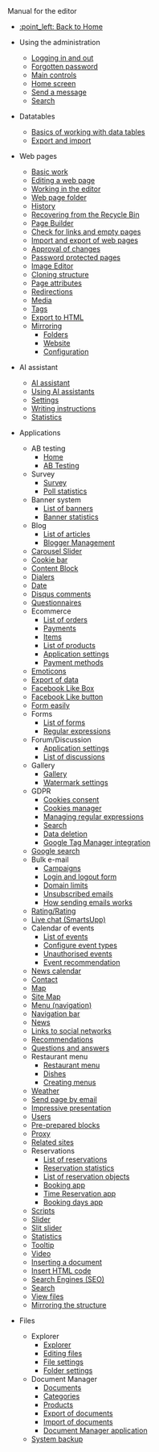  <div class="sidebar-section">Manual for the editor</div>

- [:point\_left: Back to Home](/?back)

- Using the administration
  - [Logging in and out](/redactor/admin/logon.md)
  - [Forgotten password](/redactor/admin/password-recovery/README.md)
  - [Main controls](/redactor/admin/README.md)
  - [Home screen](/redactor/admin/welcome.md)
  - [Send a message](/redactor/admin/send-message.md)
  - [Search](/redactor/admin/search/README.md)
- Datatables
  - [Basics of working with data tables](/redactor/datatables/README.md)
  - [Export and import](/redactor/datatables/export-import.md)
- Web pages
  - [Basic work](/redactor/webpages/README.md)
  - [Editing a web page](/redactor/webpages/editor.md)
  - [Working in the editor](/redactor/webpages/working-in-editor/README.md)
  - [Web page folder](/redactor/webpages/group.md)
  - [History](/redactor/webpages/history.md)
  - [Recovering from the Recycle Bin](/redactor/webpages/recover.md)
  - [Page Builder](/redactor/webpages/pagebuilder.md)
  - [Check for links and empty pages](/redactor/webpages/linkcheck.md)
  - [Import and export of web pages](/redactor/webpages/import-export.md)
  - [Approval of changes](/redactor/webpages/approve/README.md)
  - [Password protected pages](/redactor/zaheslovana-zona/README.md)
  - [Image Editor](/redactor/image-editor/README.md)
  - [Cloning structure](/redactor/apps/clone-structure/README.md)
  - [Page attributes](/redactor/webpages/doc-attributes/README.md)
  - [Redirections](/redactor/webpages/redirects/README.md)
  - [Media](/redactor/webpages/media.md)
  - [Tags](/redactor/webpages/perexgroups.md)
  - [Export to HTML](/redactor/webpages/export-to-html/README.md)
  - [Mirroring](/redactor/webpages/mirroring/README.md)
    - [Folders](/redactor/webpages/mirroring/groups.md)
    - [Website](/redactor/webpages/mirroring/docs.md)
    - [Configuration](/redactor/webpages/mirroring/settings.md)
- AI assistant
  - [AI assistant](/redactor/ai/README.md)
  - [Using AI assistants](/redactor/ai/datatables/README.md)
  - [Settings](/redactor/ai/settings/README.md)
  - [Writing instructions](/redactor/ai/instructions/README.md)
  - [Statistics](/redactor/ai/stat/README.md)
- Applications
  - AB testing
    - [Home](/redactor/apps/abtesting/README.md)
    - [AB Testing](/redactor/apps/abtesting/abtesting.md)
  - Survey
    - [Survey](/redactor/apps/inquiry/README.md)
    - [Poll statistics](/redactor/apps/inquiry/inquiry-stat.md)
  - Banner system
    - [List of banners](/redactor/apps/banner/README.md)
    - [Banner statistics](/redactor/apps/banner/banner-stat/README.md)
  - Blog
    - [List of articles](/redactor/apps/blog/README.md)
    - [Blogger Management](/redactor/apps/blog/bloggers.md)
  - [Carousel Slider](/redactor/apps/carousel_slider/README.md)
  - [Cookie bar](/redactor/apps/app-cookiebar/README.md)
  - [Content Block](/redactor/apps/content-block/README.md)
  - [Dialers](/redactor/apps/enumeration/README.md)
  - [Date](/redactor/apps/app-date/README.md)
  - [Disqus comments](/redactor/apps/app-disqus/README.md)
  - [Questionnaires](/redactor/apps/quiz/README.md)
  - Ecommerce
    - [List of orders](/redactor/apps/eshop/invoice/README.md)
    - [Payments](/redactor/apps/eshop/invoice/payments.md)
    - [Items](/redactor/apps/eshop/invoice/items.md)
    - [List of products](/redactor/apps/eshop/product-list/README.md)
    - [Application settings](/redactor/apps/basket/README.md)
    - [Payment methods](/redactor/apps/eshop/payment-methods/README.md)
  - [Emoticons](/redactor/apps/emoticon/README.md)
  - [Export of data](/redactor/apps/export/README.md)
  - [Facebook Like Box](/redactor/apps/app-facebook_like_box/README.md)
  - [Facebook Like button](/redactor/apps/app-facebook_like/README.md)
  - [Form easily](/redactor/apps/formsimple/README.md)
  - Forms
    - [List of forms](/redactor/apps/form/README.md)
    - [Regular expressions](/redactor/apps/form/regexps.md)
  - Forum/Discussion
    - [Application settings](/redactor/apps/forum/README.md)
    - [List of discussions](/redactor/apps/forum/forum-list.md)
  - Gallery
    - [Gallery](/redactor/apps/gallery/README.md)
    - [Watermark settings](/redactor/apps/gallery/watermark.md)
  - GDPR
    - [Cookies consent](/redactor/apps/gdpr/README.md)
    - [Cookies manager](/redactor/apps/gdpr/cookiesmanger.md)
    - [Managing regular expressions](/redactor/apps/gdpr/regexps.md)
    - [Search](/redactor/apps/gdpr/search.md)
    - [Data deletion](/redactor/apps/gdpr/data-deleting.md)
    - [Google Tag Manager integration](/redactor/apps/gdpr/gtm.md)
  - [Google search](/redactor/apps/app-vyhladavanie/README.md)
  - Bulk e-mail
    - [Campaigns](/redactor/apps/dmail/campaings/README.md)
    - [Login and logout form](/redactor/apps/dmail/form/README.md)
    - [Domain limits](/redactor/apps/dmail/domain-limits/README.md)
    - [Unsubscribed emails](/redactor/apps/dmail/unsubscribed/README.md)
    - [How sending emails works](/redactor/apps/dmail/campaings/how-sender-works.md)
  - [Rating/Rating](/redactor/apps/rating/README.md)
  - [Live chat (SmartsUpp)](/redactor/apps/app-smartsupp/README.md)
  - Calendar of events
    - [List of events](/redactor/apps/calendar/README.md)
    - [Configure event types](/redactor/apps/calendar/calendar-types/README.md)
    - [Unauthorised events](/redactor/apps/calendar/non-approved-events/README.md)
    - [Event recommendation](/redactor/apps/calendar/suggest-events/README.md)
  - [News calendar](/redactor/apps/news-calendar/README.md)
  - [Contact](/redactor/apps/contact/README.md)
  - [Map](/redactor/apps/map/README.md)
  - [Site Map](/redactor/apps/sitemap/README.md)
  - [Menu (navigation)](/redactor/apps/menu/README.md)
  - [Navigation bar](/redactor/apps/navbar/README.md)
  - [News](/redactor/apps/news/README.md)
  - [Links to social networks](/redactor/apps/app-social_icon/README.md)
  - [Recommendations](/redactor/apps/app-testimonials/README.md)
  - [Questions and answers](/redactor/apps/qa/README.md)
  - Restaurant menu
    - [Restaurant menu](/redactor/apps/restaurant-menu/README.md)
    - [Dishes](/redactor/apps/restaurant-menu/meals.md)
    - [Creating menus](/redactor/apps/restaurant-menu/menu.md)
  - [Weather](/redactor/apps/app-weather/README.md)
  - [Send page by email](/redactor/apps/send_link/README.md)
  - [Impressive presentation](/redactor/apps/app-impress_slideshow/README.md)
  - [Users](/redactor/apps/user/README.md)
  - [Pre-prepared blocks](/redactor/apps/htmlbox/README.md)
  - [Proxy](/redactor/apps/proxy/README.md)
  - [Related sites](/redactor/apps/related-pages/README.md)
  - Reservations
    - [List of reservations](/redactor/apps/reservation/reservations/README.md)
    - [Reservation statistics](/redactor/apps/reservation/reservations-stat/README.md)
    - [List of reservation objects](/redactor/apps/reservation/reservation-objects/README.md)
    - [Booking app](/redactor/apps/reservation/reservation-app/README.md)
    - [Time Reservation app](/redactor/apps/reservation/time-book-app/README.md)
    - [Booking days app](/redactor/apps/reservation/day-book-app/README.md)
  - [Scripts](/redactor/apps/insert-script/README.md)
  - [Slider](/redactor/apps/slider/README.md)
  - [Slit slider](/redactor/apps/app-slit_slider/README.md)
  - [Statistics](/redactor/apps/stat/README.md)
  - [Tooltip](/redactor/apps/tooltip/README.md)
  - [Video](/redactor/apps/video/README.md)
  - [Inserting a document](/redactor/apps/app-docsembed/README.md)
  - [Insert HTML code](/redactor/apps/app-htmlembed/README.md)
  - [Search Engines (SEO)](/redactor/apps/seo/README.md)
  - [Search](/redactor/apps/search/README.md)
  - [View files](/redactor/apps/site-browser/README.md)
  - [Mirroring the structure](/redactor/apps/docmirroring/README.md)
- Files
  - Explorer
    - [Explorer](/redactor/files/fbrowser/README.md)
    - [Editing files](/redactor/files/fbrowser/file-edit/README.md)
    - [File settings](/redactor/files/fbrowser/file-settings/README.md)
    - [Folder settings](/redactor/files/fbrowser/folder-settings/README.md)
  - Document Manager
    - [Documents](/redactor/files/file-archive/README.md)
    - [Categories](/redactor/files/file-archive/category-manager.md)
    - [Products](/redactor/files/file-archive/product-manager.md)
    - [Export of documents](/redactor/files/file-archive/export-files.md)
    - [Import of documents](/redactor/files/file-archive/import-files.md)
    - [Document Manager application](/redactor/files/file-archive/file-archive-app.md)
  - [System backup](/sysadmin/files/backup/README.md)
